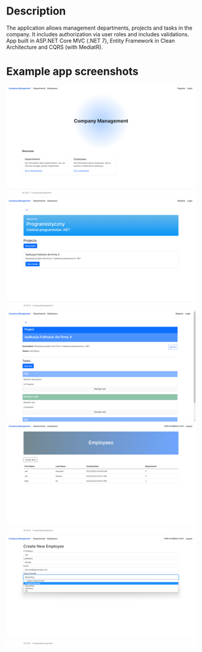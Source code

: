# Description

The application allows management departments, projects and tasks in the company. It includes authorization via user roles and includes validations.
App built in ASP.NET Core MVC (.NET 7), Entity Framework in Clean Architecture and CQRS (with MediatR). 


# Example app screenshots

![](screenshots/localhost_7107_.png?raw=true)
![](screenshots/localhost_7107_Department_1_Details.png?raw=true)
![](screenshots/localhost_7107_Project_1_Details.png?raw=true)
![](screenshots/localhost_7107_Employee.png?raw=true)
![](screenshots/localhost_7107_Employee_Create.png?raw=true)
